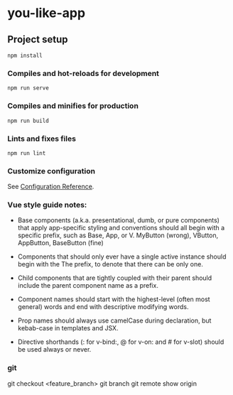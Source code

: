 # you-like-app

## Project setup

```
npm install
```

### Compiles and hot-reloads for development

```
npm run serve
```

### Compiles and minifies for production

```
npm run build
```

### Lints and fixes files

```
npm run lint
```

### Customize configuration

See [Configuration Reference](https://cli.vuejs.org/config/).

### Vue style guide notes:

-   Base components (a.k.a. presentational, dumb, or pure components) that apply app-specific styling and conventions should all begin with a specific prefix, such as Base, App, or V.
    MyButton (wrong),
    VButton, AppButton, BaseButton (fine)

-   Components that should only ever have a single active instance should begin with the The prefix, to denote that there can be only one.

-   Child components that are tightly coupled with their parent should include the parent component name as a prefix.

-   Component names should start with the highest-level (often most general) words and end with descriptive modifying words.

-   Prop names should always use camelCase during declaration, but kebab-case in templates and JSX.

-   Directive shorthands (: for v-bind:, @ for v-on: and # for v-slot) should be used always or never.

### git

git checkout <feature_branch>
git branch
git remote show origin
